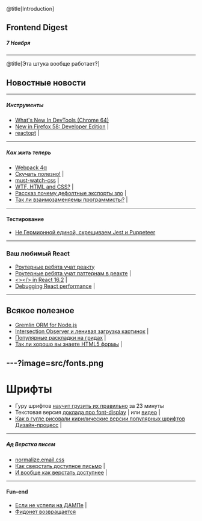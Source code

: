 @title[Introduction]
## Frontend Digest
##### 7 Ноября

---
@title[Эта штука вообще работает?]
## Новостные новости

---
##### Инструменты
- [What's New In DevTools (Chrome 64)](https://developers.google.com/web/updates/2017/11/devtools-release-notes)
- [New in Firefox 58: Developer Edition](https://hacks.mozilla.org/2017/11/new-in-firefox-58-developer-edition/) |
- [reactopt](https://github.com/reactopt/reactopt) |

---
##### Как жить теперь
- [Webpack 4α](https://github.com/webpack/webpack/issues/6064)
- [Скучать полезно!](http://telegra.ph/O-polze-skuki-12-03) |
- [must-watch-css](https://github.com/AllThingsSmitty/must-watch-css) |
- [WTF, HTML and CSS?](http://wtfhtmlcss.com/) | 
- [Рассказ почему дефолтные экспорты зло](https://blog.neufund.org/why-we-have-banned-default-exports-and-you-should-do-the-same-d51fdc2cf2ad) | 
- [Так ли взаимозаменяемы программисты?](https://hackernoon.com/the-myth-of-the-interchangeable-developer-38d41aff563e) |

---
#### Тестирование
- [Не Гермионной единой, скрещиваем Jest и Puppeteer](https://habrahabr.ru/company/ruvds/blog/342578/)

---
### Ваш любимый React
- [Роутерные ребята учат реакту](https://cdb.reacttraining.com/free-advanced-react-js-lectures-a9fdcad008f3)
- [Роутерные ребята учат паттернам в реакте](https://reacttraining.com/patterns/) |
- [<></> in React 16.2](https://reactjs.org/blog/2017/11/28/react-v16.2.0-fragment-support.html) |
- [Debugging React performance](https://building.calibreapp.com/debugging-react-performance-with-react-16-and-chrome-devtools-c90698a522ad) |

---
## Всякое полезное
- [Gremlin ORM for Node.js](https://github.com/gremlin-orm/gremlin-orm)
- [Intersection Observer и ленивая загрузка картинок](https://calendar.perfplanet.com/2017/progressive-image-loading-using-intersection-observer-and-sqip/) |
- [Популярные раскладки на гридах](https://medium.com/samsung-internet-dev/common-responsive-layouts-with-css-grid-and-some-without-245a862f48df) |
- [Так ли хорошо вы знаете HTML5 формы](http://www.wdrfree.com/172/form-in-html5-definitely-guide-examples) | 

---?image=src/fonts.png
---
# Шрифты
- Гуру шрифтов [научит грузить их правильно](https://www.zachleat.com/web/23-minutes/) за 23 минуты
- Текстовая версия [доклада про font-display](https://font-display.glitch.me/) | или [видео](https://vimeo.com/241111413) |
- [Как в гугле рисовали кирилические версии популярных шрифтов Дизайн-процесс](https://design.google/library/scripting-cyrillic/) |

---
##### <strike>Ад</strike> Верстка писем
- [normalize.email.css](https://github.com/dudeonthehorse/normalize.email.css)
- [Как сверстать доступное письмо](https://css-tricks.com/html-email-accessibility/) |
- [И вообще как верстать доступнее](https://24ways.org/2017/wcag-for-people-who-havent-read-them/)  |

---
#### Fun-end
- [Если не успели на ДАМПе](https://typing.io/)  |
- [Фидонет возвращается](https://ipfs.io/)
